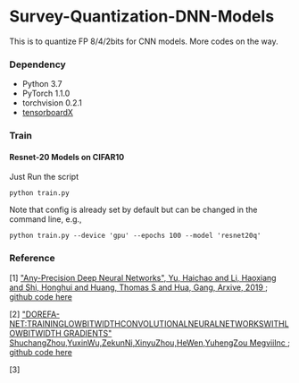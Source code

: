 # Survey-Quantization-DNN-Models
This is to quantize FP 8/4/2bits for CNN models. More codes on the way. 


### Dependency 
* Python 3.7
* PyTorch 1.1.0
* torchvision 0.2.1
* [tensorboardX](https://github.com/lanpa/tensorboardX)


### Train
#### Resnet-20 Models on CIFAR10
Just Run the script
 ```
 python train.py 
 ```
Note that config is already set by default but can be changed in the command line, e.g., 

 ```
 python train.py --device 'gpu' --epochs 100 --model 'resnet20q' 
 ```
 
 ### Reference 
 
 [1] [ "Any-Precision Deep Neural Networks", Yu, Haichao and Li, Haoxiang and Shi, Honghui and Huang, Thomas S and Hua, Gang, Arxive, 2019 ](https://arxiv.org/abs/1911.07346);   [ github code here ](https://raw.githubusercontent.com/SHI-Labs/Any-Precision-DNNs)
 
 [2] [ "DOREFA-NET:TRAININGLOWBITWIDTHCONVOLUTIONALNEURALNETWORKSWITHLOWBITWIDTH GRADIENTS" ShuchangZhou,YuxinWu,ZekunNi,XinyuZhou,HeWen,YuhengZou MegviiInc ](https://arxiv.org/pdf/1606.06160.pdf); [ github code here ]( https://github.com/zzzxxxttt/pytorch_DoReFaNet )
 
 [3]  

